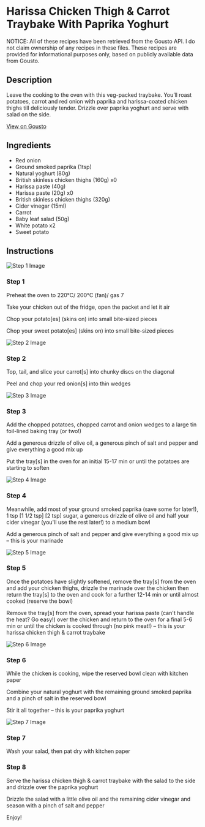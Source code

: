 # Harissa Chicken Thigh & Carrot Traybake With Paprika Yoghurt

NOTICE: All of these recipes have been retrieved from the Gousto API. I do not claim ownership of any recipes in these files. These recipes are provided for informational purposes only, based on publicly available data from Gousto.

## Description

Leave the cooking to the oven with this veg-packed traybake. You’ll roast potatoes, carrot and red onion with paprika and harissa-coated chicken thighs till deliciously tender. Drizzle over paprika yoghurt and serve with salad on the side.

[View on Gousto](https://www.gousto.co.uk/recipes/cookbook/harissa-chicken-carrot-traybake-with-paprika-yoghurt)

## Ingredients

- Red onion
- Ground smoked paprika (1tsp)
- Natural yoghurt (80g)
- British skinless chicken thighs (160g) x0
- Harissa paste (40g)
- Harissa paste (20g) x0
- British skinless chicken thighs (320g)
- Cider vinegar (15ml)
- Carrot
- Baby leaf salad (50g)
- White potato x2
- Sweet potato

## Instructions

![Step 1 Image](https://production-media.gousto.co.uk/cms/recipe-step-image/step-1-1686665877955-x200.jpg)

### Step 1

Preheat the oven to 220°C/ 200°C (fan)/ gas 7

Take your chicken out of the fridge, open the packet and let it air

Chop your potato[es] (skins on) into small bite-sized pieces

Chop your sweet potato[es] (skins on) into small bite-sized pieces

![Step 2 Image](https://production-media.gousto.co.uk/cms/recipe-step-image/step-2-1686665882329-x200.jpg)

### Step 2

Top, tail, and slice your carrot[s]<span class="text-danger"> </span>into chunky discs on the diagonal

Peel and chop your red onion[s] into thin wedges

![Step 3 Image](https://production-media.gousto.co.uk/cms/recipe-step-image/step-3-1686665890186-x200.jpg)

### Step 3

Add the chopped potatoes, chopped carrot and onion wedges to a large tin foil-lined baking tray (or two!)

Add a generous drizzle of olive oil, a generous pinch of salt and pepper and give everything a good mix up

Put the tray[s] in the oven for an initial 15-17 min or until the potatoes are starting to soften

![Step 4 Image](https://production-media.gousto.co.uk/cms/recipe-step-image/03-01-24_09h19m53s-APIC-1704362303806-x200.jpg)

### Step 4

Meanwhile, add most of your ground smoked paprika (save some for later!), 1 tsp <span class="text-purple">[1 1/2 tsp]</span> <span class="text-danger">[2 tsp]</span> sugar, a generous drizzle of olive oil and half your cider vinegar (you'll use the rest later!) to a medium bowl

Add a generous pinch of salt and pepper and give everything a good mix up – this is your marinade

![Step 5 Image](https://production-media.gousto.co.uk/cms/recipe-step-image/step-5-1686665897414-x200.jpg)

### Step 5

Once the potatoes have slightly softened, remove the tray[s] from the oven and add your chicken thighs, drizzle the marinade over the chicken then return the tray[s]<span class="text-danger"> </span>to the oven and cook for a further 12-14 min or until almost cooked (reserve the bowl)

Remove the tray[s] from the oven, spread your harissa paste (can't handle the heat? Go easy!) over the chicken and return to the oven for a final 5-6 min or until the chicken is cooked through (no pink meat!) – this is your harissa chicken thigh & carrot traybake

![Step 6 Image](https://production-media.gousto.co.uk/cms/recipe-step-image/step-6-1686665901242-x200.jpg)

### Step 6

While the chicken is cooking, wipe the reserved bowl clean with kitchen paper

Combine your natural yoghurt with the remaining ground smoked paprika and a pinch of salt in the reserved bowl

Stir it all together – this is your paprika yoghurt

![Step 7 Image](https://production-media.gousto.co.uk/cms/recipe-step-image/step-7-1686665909959-x200.jpg)

### Step 7

Wash your salad, then pat dry with kitchen paper

### Step 8

Serve the harissa chicken thigh & carrot traybake with the salad to the side and drizzle over the paprika yoghurt

Drizzle the salad with a little olive oil and the remaining cider vinegar and season with a pinch of salt and pepper

Enjoy!

